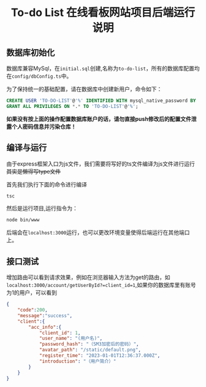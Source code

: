 <h1 align='center'>To-do List 在线看板网站项目后端运行说明</h1>

## 数据库初始化

数据库兼容MySql，在`initial.sql`创建,名称为`to-do-list`，所有的数据库配置均在`config/dbConfig.ts`中。

为了保持统一的基础配置，请在数据库中创建新用户，命令如下：

```sql
CREATE USER 'TO-DO-LIST'@'%' IDENTIFIED WITH mysql_native_password BY '123456';
GRANT ALL PRIVILEGES ON *.* TO 'TO-DO-LIST'@'%';
```

**如果没有按上面的操作配置数据库账户的话，请勿直接push修改后的配置文件泄露个人密码信息并污染仓库！**

## 编译与运行

由于express框架入口为js文件，我们需要将写好的ts文件编译为js文件进行运行 <del> 其实是懒得写type文件 </del>

首先我们执行下面的命令进行编译

```bash
tsc
```

然后是运行项目,运行指令为：

```bash
node bin/www
```

后端会在`localhost:3000`运行，也可以更改环境变量使得后端运行在其他端口上。

## 接口测试

增加路由可以看到请求效果，例如在浏览器输入方法为get的路由，如`localhost:3000/account/getUserById?=client_id=1`,如果你的数据库里有账号为1的用户，可以看到

```json
{
    "code":200,
    "message":"success",
    "client":{
        "acc_info":{
            "client_id": 1,
            "user_name": "(用户名)",
            "password_hash": "（SM3加密后的密码）",
            "avatar_path": "/static/default.png",
            "register_time": "2023-01-01T12:36:37.000Z",
            "introduction": "（用户简介）"
        }
    }
}
```
